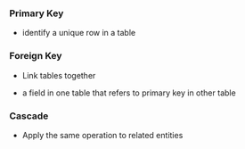 ### Primary Key

- identify a unique row in a table

### Foreign Key

- Link tables together

- a field in one table that refers to primary key in other table

### Cascade

- Apply the same operation to related entities
